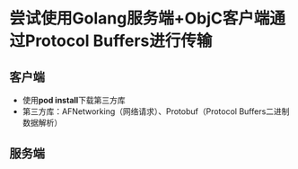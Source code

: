 # 尝试使用Golang服务端+ObjC客户端通过Protocol Buffers进行传输

## 客户端
* 使用**pod install**下载第三方库
* 第三方库：AFNetworking（网络请求）、Protobuf（Protocol Buffers二进制数据解析）

## 服务端
